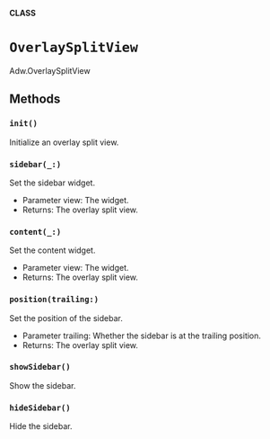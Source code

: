 **CLASS**

# `OverlaySplitView`

Adw.OverlaySplitView

## Methods
### `init()`

Initialize an overlay split view.

### `sidebar(_:)`

Set the sidebar widget.
- Parameter view: The widget.
- Returns: The overlay split view.

### `content(_:)`

Set the content widget.
- Parameter view: The widget.
- Returns: The overlay split view.

### `position(trailing:)`

Set the position of the sidebar.
- Parameter trailing: Whether the sidebar is at the trailing position.
- Returns: The overlay split view.

### `showSidebar()`

Show the sidebar.

### `hideSidebar()`

Hide the sidebar.
